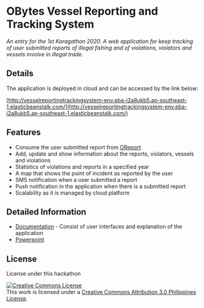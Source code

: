 # OBytes Vessel Reporting and Tracking System
*An entry for the 1st Karagathon 2020. A web application for keep tracking of user submitted reports of illegal fishing and of violations, violators
and vessels involve in illegal trade.*

## Details
The application is deployed in cloud and can be accessed by the link below:

[http://vesselreportingtrackingsystem-env.eba-i2a8ukb5.ap-southeast-1.elasticbeanstalk.com/](http://vesselreportingtrackingsystem-env.eba-i2a8ukb5.ap-southeast-1.elasticbeanstalk.com/)


## Features
* Consume the user submitted report from [OReport](https://github.com/rjtmahinay/illegal-fishing-report-mobile)
* Add, update and show information about the reports, violators, vessels and violations
* Statistics of violations and reports in a specified year
* A map that shows the point of incident as reported by the user
* SMS notification when a user submitted a report
* Push notification in the application when there is a submitted report
* Scalability as it is managed by cloud platform

## Detailed Information
* [Documentation](https://github.com/rjtmahinay/vessel-reporting/blob/master/details/README.md) - Consist of user interfaces and explanation of the application
* [Powerpoint](https://1drv.ms/p/s!ApZExzU1v69ym0jVJOq3lIMn26ni?e=rpaeEJ)

## License
License under this hackathon

<a rel="license" href="http://creativecommons.org/licenses/by/3.0/ph/"><img alt="Creative Commons License" style="border-width:0" src="https://i.creativecommons.org/l/by/3.0/ph/88x31.png" /></a><br />This work is licensed under a <a rel="license" href="http://creativecommons.org/licenses/by/3.0/ph/">Creative Commons Attribution 3.0 Philippines License</a>.

